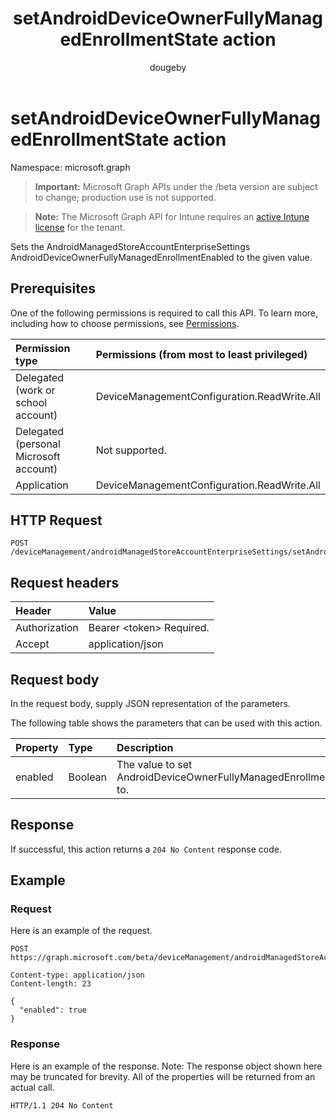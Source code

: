 ﻿---
title: "setAndroidDeviceOwnerFullyManagedEnrollmentState action"
description: "Sets the AndroidManagedStoreAccountEnterpriseSettings AndroidDeviceOwnerFullyManagedEnrollmentEnabled to the given value."
author: "dougeby"
localization_priority: Normal
ms.prod: "intune"
doc_type: apiPageType
---

# setAndroidDeviceOwnerFullyManagedEnrollmentState action

Namespace: microsoft.graph

> **Important:** Microsoft Graph APIs under the /beta version are subject to change; production use is not supported.

> **Note:** The Microsoft Graph API for Intune requires an [active Intune license](https://go.microsoft.com/fwlink/?linkid=839381) for the tenant.

Sets the AndroidManagedStoreAccountEnterpriseSettings AndroidDeviceOwnerFullyManagedEnrollmentEnabled to the given value.

## Prerequisites

One of the following permissions is required to call this API. To learn more, including how to choose permissions, see [Permissions](/graph/permissions-reference).

| Permission type                        | Permissions (from most to least privileged) |
| :------------------------------------- | :------------------------------------------ |
| Delegated (work or school account)     | DeviceManagementConfiguration.ReadWrite.All |
| Delegated (personal Microsoft account) | Not supported.                              |
| Application                            | DeviceManagementConfiguration.ReadWrite.All |

## HTTP Request

<!-- {
  "blockType": "ignored"
}
-->

```http
POST /deviceManagement/androidManagedStoreAccountEnterpriseSettings/setAndroidDeviceOwnerFullyManagedEnrollmentState
```

## Request headers

| Header        | Value                          |
| :------------ | :----------------------------- |
| Authorization | Bearer &lt;token&gt; Required. |
| Accept        | application/json               |

## Request body

In the request body, supply JSON representation of the parameters.

The following table shows the parameters that can be used with this action.

| Property | Type    | Description                                                          |
| :------- | :------ | :------------------------------------------------------------------- |
| enabled  | Boolean | The value to set AndroidDeviceOwnerFullyManagedEnrollmentEnabled to. |

## Response

If successful, this action returns a `204 No Content` response code.

## Example

### Request

Here is an example of the request.

```http
POST https://graph.microsoft.com/beta/deviceManagement/androidManagedStoreAccountEnterpriseSettings/setAndroidDeviceOwnerFullyManagedEnrollmentState

Content-type: application/json
Content-length: 23

{
  "enabled": true
}
```

### Response

Here is an example of the response. Note: The response object shown here may be truncated for brevity. All of the properties will be returned from an actual call.

```http
HTTP/1.1 204 No Content
```

